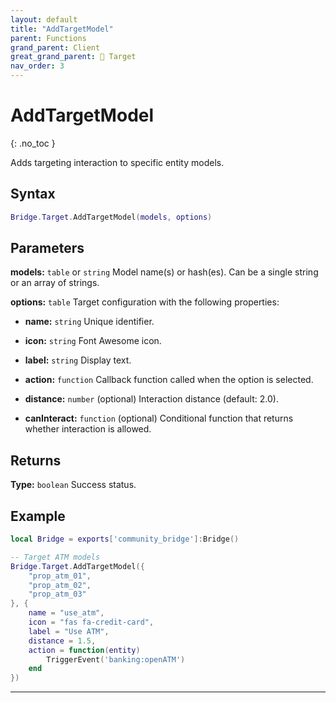 ```yaml
---
layout: default
title: "AddTargetModel"
parent: Functions
grand_parent: Client
great_grand_parent: 🎯 Target
nav_order: 3
---
```


# AddTargetModel
{: .no_toc }

Adds targeting interaction to specific entity models.

## Syntax

```lua
Bridge.Target.AddTargetModel(models, options)
```

## Parameters

**models:** `table` or `string`
Model name(s) or hash(es). Can be a single string or an array of strings.

**options:** `table`
Target configuration with the following properties:

- **name:** `string`
  Unique identifier.

- **icon:** `string`
  Font Awesome icon.

- **label:** `string`
  Display text.

- **action:** `function`
  Callback function called when the option is selected.

- **distance:** `number` (optional)
  Interaction distance (default: 2.0).

- **canInteract:** `function` (optional)
  Conditional function that returns whether interaction is allowed.

## Returns

**Type:** `boolean`
Success status.

## Example

```lua
local Bridge = exports['community_bridge']:Bridge()

-- Target ATM models
Bridge.Target.AddTargetModel({
    "prop_atm_01",
    "prop_atm_02",
    "prop_atm_03"
}, {
    name = "use_atm",
    icon = "fas fa-credit-card",
    label = "Use ATM",
    distance = 1.5,
    action = function(entity)
        TriggerEvent('banking:openATM')
    end
})
```

---